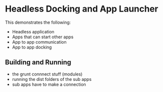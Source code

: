 # Headless Docking and App Launcher 

This demonstrates the following: 

* Headless application
* Apps that can start other apps 
* App to app communication 
* App to app docking 


## Building and Running 

* the grunt connnect stuff (modules)
* running the dist folders of the sub apps 
* sub apps have to make a connection 

